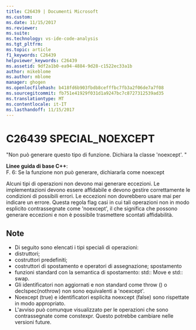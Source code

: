 ```yaml
---
title: C26439 | Documenti Microsoft
ms.custom: 
ms.date: 11/15/2017
ms.reviewer: 
ms.suite: 
ms.technology: vs-ide-code-analysis
ms.tgt_pltfrm: 
ms.topic: article
f1_keywords: C26439
helpviewer_keywords: C26439
ms.assetid: 9df2a1b0-ea94-4884-9d28-c1522ec33a1b
author: mikeblome
ms.author: mblome
manager: ghogen
ms.openlocfilehash: b418fd6b903fbdb8cefffbc7fb3a2f06de7a7f08
ms.sourcegitcommit: fb751e41929f031d1a9247bc7c8727312539ad35
ms.translationtype: MT
ms.contentlocale: it-IT
ms.lasthandoff: 11/15/2017
---
```

# <a name="c26439-specialnoexcept"></a>C26439 SPECIAL_NOEXCEPT
"Non può generare questo tipo di funzione. Dichiara la classe 'noexcept'. "

**Linee guida di base C++**:   
F. 6: Se la funzione non può generare, dichiararla come noexcept

Alcuni tipi di operazioni non devono mai generare eccezioni. Le implementazioni devono essere affidabile e devono gestire correttamente le condizioni di possibili errori. Le eccezioni non dovrebbero usare mai per indicare un errore. Questa regola flag casi in cui tali operazioni non in modo esplicito contrassegnate come 'noexcept', il che significa che possono generare eccezioni e non è possibile trasmettere scontati affidabilità.

## <a name="remarks"></a>Note    
 -  Di seguito sono elencati i tipi speciali di operazioni:
-  distruttori;
-  costruttori predefiniti;
-  costruttori di spostamento e operatori di assegnazione; spostamento
-  funzioni standard con la semantica di spostamento: std:: Move e std:: swap.
-  Gli identificatori non aggiornati e non standard come throw () o declspec(nothrow) non sono equivalenti a 'noexcept'.
-  Noexcept (true) e identificatori esplicita noexcept (false) sono rispettate in modo appropriato.
-  L'avviso può comunque visualizzato per le operazioni che sono contrassegnate come constexpr. Questo potrebbe cambiare nelle versioni future.
